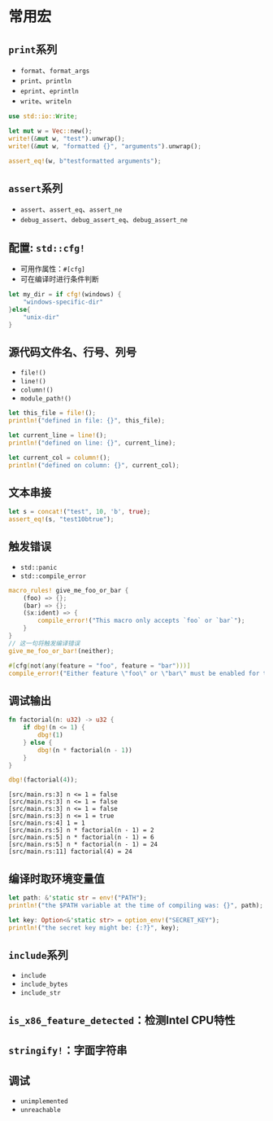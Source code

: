 # 常用宏

## `print`系列

* `format`、`format_args`
* `print`、`println`
* `eprint`、`eprintln`
* `write`、`writeln`

```rust
use std::io::Write;

let mut w = Vec::new();
write!(&mut w, "test").unwrap();
write!(&mut w, "formatted {}", "arguments").unwrap();

assert_eq!(w, b"testformatted arguments");
```

## `assert`系列

* `assert`、`assert_eq`、`assert_ne`
* `debug_assert`、`debug_assert_eq`、`debug_assert_ne`

## 配置: `std::cfg!`

* 可用作属性：`#[cfg]`
* 可在编译时进行条件判断

```rust
let my_dir = if cfg!(windows) {
    "windows-specific-dir"
}else{
    "unix-dir"
}
```

## 源代码文件名、行号、列号

* `file!()`
* `line!()`
* `column!()`
* `module_path!()`

```rust
let this_file = file!();
println!("defined in file: {}", this_file);

let current_line = line!();
println!("defined on line: {}", current_line);

let current_col = column!();
println!("defined on column: {}", current_col);
```

## 文本串接

```rust
let s = concat!("test", 10, 'b', true);
assert_eq!(s, "test10btrue");
```

## 触发错误

* `std::panic`
* `std::compile_error`

```rust
macro_rules! give_me_foo_or_bar {
    (foo) => {};
    (bar) => {};
    ($x:ident) => {
        compile_error!("This macro only accepts `foo` or `bar`");
    }
}
// 这一句将触发编译错误
give_me_foo_or_bar!(neither);
```

```rust
#[cfg(not(any(feature = "foo", feature = "bar")))]
compile_error!("Either feature \"foo\" or \"bar\" must be enabled for this crate.")
```

## 调试输出

```rust
fn factorial(n: u32) -> u32 {
    if dbg!(n <= 1) {
        dbg!(1)
    } else {
        dbg!(n * factorial(n - 1))
    }
}

dbg!(factorial(4));
```

```
[src/main.rs:3] n <= 1 = false
[src/main.rs:3] n <= 1 = false
[src/main.rs:3] n <= 1 = false
[src/main.rs:3] n <= 1 = true
[src/main.rs:4] 1 = 1
[src/main.rs:5] n * factorial(n - 1) = 2
[src/main.rs:5] n * factorial(n - 1) = 6
[src/main.rs:5] n * factorial(n - 1) = 24
[src/main.rs:11] factorial(4) = 24
```

## 编译时取环境变量值

```rust
let path: &'static str = env!("PATH");
println!("the $PATH variable at the time of compiling was: {}", path);

let key: Option<&'static str> = option_env!("SECRET_KEY");
println!("the secret key might be: {:?}", key);
```

## `include`系列

* `include`
* `include_bytes`
* `include_str`

## `is_x86_feature_detected`：检测Intel CPU特性

## `stringify!`：字面字符串

## 调试

* `unimplemented`
* `unreachable`